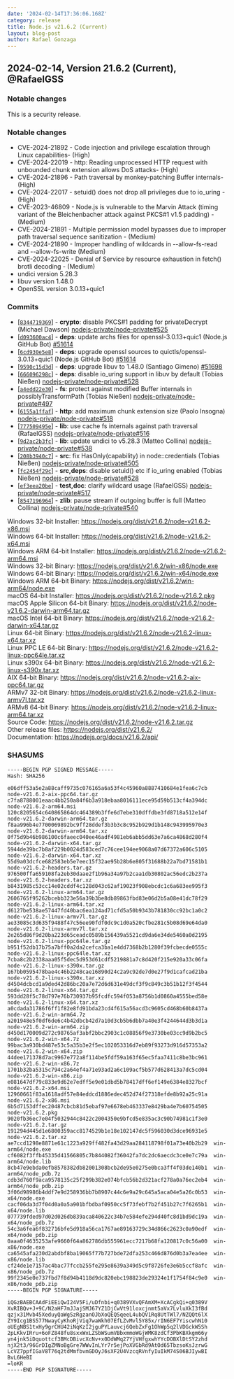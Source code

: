 ```yaml
---
date: '2024-02-14T17:36:06.168Z'
category: release
title: Node.js v21.6.2 (Current)
layout: blog-post
author: Rafael Gonzaga
---
```


## 2024-02-14, Version 21.6.2 (Current), @RafaelGSS

### Notable changes

This is a security release.

### Notable changes

- CVE-2024-21892 - Code injection and privilege escalation through Linux capabilities- (High)
- CVE-2024-22019 - http: Reading unprocessed HTTP request with unbounded chunk extension allows DoS attacks- (High)
- CVE-2024-21896 - Path traversal by monkey-patching Buffer internals- (High)
- CVE-2024-22017 - setuid() does not drop all privileges due to io_uring - (High)
- CVE-2023-46809 - Node.js is vulnerable to the Marvin Attack (timing variant of the Bleichenbacher attack against PKCS#1 v1.5 padding) - (Medium)
- CVE-2024-21891 - Multiple permission model bypasses due to improper path traversal sequence sanitization - (Medium)
- CVE-2024-21890 - Improper handling of wildcards in --allow-fs-read and --allow-fs-write (Medium)
- CVE-2024-22025 - Denial of Service by resource exhaustion in fetch() brotli decoding - (Medium)
- undici version 5.28.3
- libuv version 1.48.0
- OpenSSL version 3.0.13+quic1

### Commits

- \[[`8344719369`](https://github.com/nodejs/node/commit/8344719369)] - **crypto**: disable PKCS#1 padding for privateDecrypt (Michael Dawson) [nodejs-private/node-private#525](https://github.com/nodejs-private/node-private/pull/525)
- \[[`d093600ac4`](https://github.com/nodejs/node/commit/d093600ac4)] - **deps**: update archs files for openssl-3.0.13+quic1 (Node.js GitHub Bot) [#51614](https://github.com/nodejs/node/pull/51614)
- \[[`6cd930e5e8`](https://github.com/nodejs/node/commit/6cd930e5e8)] - **deps**: upgrade openssl sources to quictls/openssl-3.0.13+quic1 (Node.js GitHub Bot) [#51614](https://github.com/nodejs/node/pull/51614)
- \[[`9590c15d3d`](https://github.com/nodejs/node/commit/9590c15d3d)] - **deps**: upgrade libuv to 1.48.0 (Santiago Gimeno) [#51698](https://github.com/nodejs/node/pull/51698)
- \[[`666096298c`](https://github.com/nodejs/node/commit/666096298c)] - **deps**: disable io_uring support in libuv by default (Tobias Nießen) [nodejs-private/node-private#528](https://github.com/nodejs-private/node-private/pull/528)
- \[[`a4edd22e30`](https://github.com/nodejs/node/commit/a4edd22e30)] - **fs**: protect against modified Buffer internals in possiblyTransformPath (Tobias Nießen) [nodejs-private/node-private#497](https://github.com/nodejs-private/node-private/pull/497)
- \[[`6155a1ffaf`](https://github.com/nodejs/node/commit/6155a1ffaf)] - **http**: add maximum chunk extension size (Paolo Insogna) [nodejs-private/node-private#518](https://github.com/nodejs-private/node-private/pull/518)
- \[[`777509495e`](https://github.com/nodejs/node/commit/777509495e)] - **lib**: use cache fs internals against path traversal (RafaelGSS) [nodejs-private/node-private#516](https://github.com/nodejs-private/node-private/pull/516)
- \[[`9d2ac2b3fc`](https://github.com/nodejs/node/commit/9d2ac2b3fc)] - **lib**: update undici to v5.28.3 (Matteo Collina) [nodejs-private/node-private#538](https://github.com/nodejs-private/node-private/pull/538)
- \[[`208b3940c7`](https://github.com/nodejs/node/commit/208b3940c7)] - **src**: fix HasOnly(capability) in node::credentials (Tobias Nießen) [nodejs-private/node-private#505](https://github.com/nodejs-private/node-private/pull/505)
- \[[`fc2454f29c`](https://github.com/nodejs/node/commit/fc2454f29c)] - **src,deps**: disable setuid() etc if io_uring enabled (Tobias Nießen) [nodejs-private/node-private#528](https://github.com/nodejs-private/node-private/pull/528)
- \[[`ef3eea20be`](https://github.com/nodejs/node/commit/ef3eea20be)] - **test,doc**: clarify wildcard usage (RafaelGSS) [nodejs-private/node-private#517](https://github.com/nodejs-private/node-private/pull/517)
- \[[`8547196964`](https://github.com/nodejs/node/commit/8547196964)] - **zlib**: pause stream if outgoing buffer is full (Matteo Collina) [nodejs-private/node-private#540](https://github.com/nodejs-private/node-private/pull/540)

Windows 32-bit Installer: https://nodejs.org/dist/v21.6.2/node-v21.6.2-x86.msi \
Windows 64-bit Installer: https://nodejs.org/dist/v21.6.2/node-v21.6.2-x64.msi \
Windows ARM 64-bit Installer: https://nodejs.org/dist/v21.6.2/node-v21.6.2-arm64.msi \
Windows 32-bit Binary: https://nodejs.org/dist/v21.6.2/win-x86/node.exe \
Windows 64-bit Binary: https://nodejs.org/dist/v21.6.2/win-x64/node.exe \
Windows ARM 64-bit Binary: https://nodejs.org/dist/v21.6.2/win-arm64/node.exe \
macOS 64-bit Installer: https://nodejs.org/dist/v21.6.2/node-v21.6.2.pkg \
macOS Apple Silicon 64-bit Binary: https://nodejs.org/dist/v21.6.2/node-v21.6.2-darwin-arm64.tar.gz \
macOS Intel 64-bit Binary: https://nodejs.org/dist/v21.6.2/node-v21.6.2-darwin-x64.tar.gz \
Linux 64-bit Binary: https://nodejs.org/dist/v21.6.2/node-v21.6.2-linux-x64.tar.xz \
Linux PPC LE 64-bit Binary: https://nodejs.org/dist/v21.6.2/node-v21.6.2-linux-ppc64le.tar.xz \
Linux s390x 64-bit Binary: https://nodejs.org/dist/v21.6.2/node-v21.6.2-linux-s390x.tar.xz \
AIX 64-bit Binary: https://nodejs.org/dist/v21.6.2/node-v21.6.2-aix-ppc64.tar.gz \
ARMv7 32-bit Binary: https://nodejs.org/dist/v21.6.2/node-v21.6.2-linux-armv7l.tar.xz \
ARMv8 64-bit Binary: https://nodejs.org/dist/v21.6.2/node-v21.6.2-linux-arm64.tar.xz \
Source Code: https://nodejs.org/dist/v21.6.2/node-v21.6.2.tar.gz \
Other release files: https://nodejs.org/dist/v21.6.2/ \
Documentation: https://nodejs.org/docs/v21.6.2/api/

### SHASUMS

```
-----BEGIN PGP SIGNED MESSAGE-----
Hash: SHA256

e06dff53a5e2a88caff9735c076165a6a53f4c45960a8887410684e1fea6c7cb  node-v21.6.2-aix-ppc64.tar.gz
c7fa8788001eaac4bb250a84f6b3a918ebaa8016111ece95d59b513cf4a394dc  node-v21.6.2-arm64.msi
120c8205654c640865864dc464389b3ffe6d7ebe310dffdbe3fd8718a512e14f  node-v21.6.2-darwin-arm64.tar.gz
f8aa996b4e7700069892bc9ff28ddef3b3b3c8c952b929d1b148c943995970e3  node-v21.6.2-darwin-arm64.tar.xz
0f75d9b46b986100c6faeec040ee46adf4981eb6abb5dd63e7a6ca4868d280f4  node-v21.6.2-darwin-x64.tar.gz
5944de39bc7b8af229b0024d583ced7c76cee194ee9068a07d67372a606c5105  node-v21.6.2-darwin-x64.tar.xz
55d9a03dcfce682583eb5e7eec15f32ae95b28b6e805f31688b22a7bd71581b1  node-v21.6.2-headers.tar.gz
976500ffa659108fa2eb30daae2f1b96a34a97b2caa1db30802ac56edc2b237a  node-v21.6.2-headers.tar.xz
b8431985c53cc14e02cddf4c128d043c62af19023f908ebcdc1c6a683ee995f3  node-v21.6.2-linux-arm64.tar.gz
2606765f95262bcebb323e56a39b3be8db89863fbd83e06d2b5a08e41dc78f29  node-v21.6.2-linux-arm64.tar.xz
d6127be538ae57447fd40bac6ea124ad71cfd5a50b9343b781830cc92bc1a0c2  node-v21.6.2-linux-armv7l.tar.gz
ae33085c3d635f9488f47c56ee90fdf0dc9c1d0a520cfbe281c5b08d69e64da0  node-v21.6.2-linux-armv7l.tar.xz
2e265d86f9d20ba223d65ceadc0589b156439a5521cd9da6e34de5460a0d2195  node-v21.6.2-linux-ppc64le.tar.gz
b951f52db17b75a7bff0a2da2cefca3ba1e4dd7368b2b1280f39fcbecde0555c  node-v21.6.2-linux-ppc64le.tar.xz
7cba8c2b2338aaa05f5dec5d953d61cdf5219881a7c8d420f215e920a33c06fa  node-v21.6.2-linux-s390x.tar.gz
167bb0595478bae4c46b2248cae16890d24c2a9c92de7d0e27f9d1cafcad21ba  node-v21.6.2-linux-s390x.tar.xz
d4504dcbcd1a9ded42d86bc20a7e72d6d631e49dcf3f9c849c3b51b12f3f4544  node-v21.6.2-linux-x64.tar.gz
593dd28f5c78d797e76b730937b95fcdfc594f053a8756b1d0860a4555bed58e  node-v21.6.2-linux-x64.tar.xz
a0cdada31786f6ff1f82e8fd91bda23cd4f615a56acd3c9605cd468b60b8437a  node-v21.6.2-win-arm64.7z
a201948e5f0df6de6c4b42dbcb42d7a10d3cb5b6dbb7a40e3f4244644d3b3d1a  node-v21.6.2-win-arm64.zip
d450d170009d272c98765af3abf2bbc2903c1c08856f9e3730be03cc9d9b2bc5  node-v21.6.2-win-x64.7z
99bac3a930bd487e53c5a35b3e2f5ec102053316d7eb89f93273d916d57353a2  node-v21.6.2-win-x64.zip
44dee171378d7ac9967e772a8f114be5fdf59a163f65ec5faa7411c8be3bc961  node-v21.6.2-win-x86.7z
1701b32ba5315c794c2a64ef4a71e93ad2a6c109acf5b577d628413a7dc5cd04  node-v21.6.2-win-x86.zip
e081647df79c833e9d62e7edff5e9e01dbd5b78417dff6ef149e6384e8327bcf  node-v21.6.2-x64.msi
12960661f83a1618adf57e84eddcd1886edec452d74f27318efde8b92a25c91a  node-v21.6.2-x86.msi
6b5d7153dffec20487cbcb81d5ebaf97e6678eb463337e8429ba4e7b60754505  node-v21.6.2.pkg
9020fb36ec7e04f5032944c8422c2004350e9bfcd5e835ac3c90b74981c1f3e0  node-v21.6.2.tar.gz
191294d445d1e6800359acc8174529b1e18e102147dc5f596030d3dce96931e5  node-v21.6.2.tar.xz
ae7ccd1298e8871e61c1223a929ff482fa43d29aa284118798f01a73e40b2b29  win-arm64/node.exe
cf6082f3ffb45335d41566805c7b844082f36042fa7dc2dc6aecdc3ce0e7c79a  win-arm64/node.lib
8cb47e9ebda0efb8578382db82001308bcb2de95e0275e0bca3ff4f03de140b1  win-arm64/node_pdb.7z
cdb3d760f9aca9578135c25f299b382e074bfcb56b2d321acf278a0a76ec2eb4  win-arm64/node_pdb.zip
3f06d98986b4ddf7e9d258936bb7b8907c44c6e9a29c645a5aca04e5a26c0b53  win-x64/node.exe
cacf06da3d7f04d0a0a5a901bfbdbaf0950cc5f73febf7b2f451b27c7f6265b1  win-x64/node.lib
077739fded97d02d026db839aca840622c34b7e584efe294d40fc8d1bd9dc19a  win-x64/node_pdb.7z
54c3a6fea6f832716bfe5d918a56ca1767ae89163729c34d866c2623c0a90edf  win-x64/node_pdb.zip
0aaa0f4635253afe9660f64a862786db555961ecc7217b68fa120817c0c56a00  win-x86/node.exe
ca6545afa230d2abdbf8ba19065f77b727bde72dfa253c466d876d0b3a7ea4ee  win-x86/node.lib
cf24de1e7157ac4bac77fccb255fe295e8639a349d5c9f8726fe3e6b5ccf8afc  win-x86/node_pdb.7z
99f2345e0e737fbd7f8d94b4118d9dc820ebc198823de29324e1f1754f84c9e0  win-x86/node_pdb.zip
-----BEGIN PGP SIGNATURE-----

iQGzBAEBCAAdFiEEiQwI24V5Fi/uDfnbi+q0389VXvQFAmXM+XcACgkQi+q0389V
XvRIBQv+J+9C/N2aHF7mJJajSMJ67YZ1DjCwVt91loxcjnmt5aVx7LvluXkI3fBd
qzjx31Mvb45XeduyQaWgSzRgzanOJbXoQEQSqeeL4ubQV1Rq8UtTWl7/NZQQt6lX
ZY9Icg1BS577NwayCyKhoRjViq7waWkh07EfLZvMvl5Y85x/rIN6EF7YiscwhN10
oUEgNBS1txHy9grCHU42iNqKzI2jguPYLauvcj6QebZxFg1OhWp5q2lVDGckW5Sh
2pLKkvIRru+6oFZ848fu8sxxWxLZSbWSumVBbxmmoWGjWMK8zdCf3PbKBXkgm66y
yn4jnk5iDquottcf3BMcDBivcXcNv+x0DdWMq27YjVHfgxwhYYcDOBXlDtSY2zhd
njX2t3/96GrDIgZMNoBgGre7WWvInLYr7r5ejPoXVGbRd9AtOd65TbzsoKsJzrwG
LcVZ7ppfIGaV8T76q2tdMmfbvmGDOyJ6sXF2U4VzcqRVnfyIuIkM74S06BJIywBI
BvL6HeBI
=loKR
-----END PGP SIGNATURE-----
```
